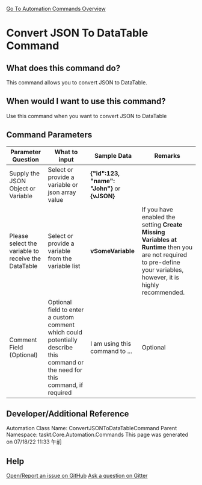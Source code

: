 <!--TITLE: Convert JSON To DataTable Command -->
<!-- SUBTITLE: a command in the JSON Commands group. -->
[Go To Automation Commands Overview](/automation-commands.md)


# Convert JSON To DataTable Command


## What does this command do?
This command allows you to convert JSON to DataTable.


## When would I want to use this command?
Use this command when you want to convert JSON to DataTable


## Command Parameters
| Parameter Question   	| What to input  	|  Sample Data 	| Remarks  	|
| ---                    | ---               | ---           | ---       |
|Supply the JSON Object or Variable|Select or provide a variable or json array value|**{"id":123, "name": "John"}** or **{vJSON}**||
|Please select the variable to receive the DataTable|Select or provide a variable from the variable list|**vSomeVariable**|If you have enabled the setting **Create Missing Variables at Runtime** then you are not required to pre-define your variables, however, it is highly recommended.|
|Comment Field (Optional)|Optional field to enter a custom comment which could potentially describe this command or the need for this command, if required|I am using this command to ...|Optional|








## Developer/Additional Reference
Automation Class Name: ConvertJSONToDataTableCommand
Parent Namespace: taskt.Core.Automation.Commands
This page was generated on 07/18/22 11:33 午前


## Help
[Open/Report an issue on GitHub](https://github.com/saucepleez/taskt/issues/new)
[Ask a question on Gitter](https://gitter.im/taskt-rpa/Lobby)
